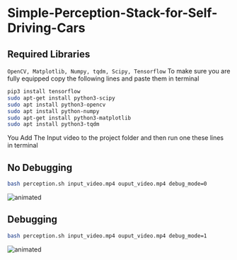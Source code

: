 # Simple-Perception-Stack-for-Self-Driving-Cars

## Required Libraries
`OpenCV, Matplotlib, Numpy, tqdm, Scipy, Tensorflow`
To make sure you are fully equipped copy the following lines and paste them in terminal
```bash
pip3 install tensorflow
sudo apt-get install python3-scipy
sudo apt install python3-opencv
sudo apt install python-numpy
sudo apt-get install python3-matplotlib
sudo apt install python3-tqdm   

```
You Add The Input video to the project folder and then run one these lines in terminal
## No Debugging
```bash
bash perception.sh input_video.mp4 ouput_video.mp4 debug_mode=0  
```
<p align="left">
  <img src="https://media.giphy.com/media/hJkMAghvJjHrSW9wgZ/giphy.gif" alt="animated" />
</p>

## Debugging
```bash
bash perception.sh input_video.mp4 ouput_video.mp4 debug_mode=1
```
<p align="left">
  <img src="https://media.giphy.com/media/rDXE2l9W76fz2Ec3Vn/giphy.gif" alt="animated" />
</p>
